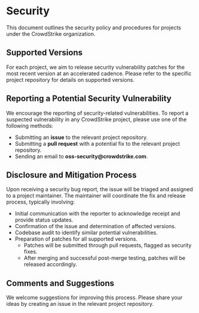 # Security

This document outlines the security policy and procedures for projects under the CrowdStrike organization.

## Supported Versions

For each project, we aim to release security vulnerability patches for the most recent version at an accelerated cadence. Please refer to the specific project repository for details on supported versions.

## Reporting a Potential Security Vulnerability

We encourage the reporting of security-related vulnerabilities. To report a suspected vulnerability in any CrowdStrike project, please use one of the following methods:

+ Submitting an __issue__ to the relevant project repository.
+ Submitting a __pull request__ with a potential fix to the relevant project repository.
+ Sending an email to __oss-security@crowdstrike.com__.

## Disclosure and Mitigation Process

Upon receiving a security bug report, the issue will be triaged and assigned to a project maintainer. The maintainer will coordinate the fix and release process, typically involving:

+ Initial communication with the reporter to acknowledge receipt and provide status updates.
+ Confirmation of the issue and determination of affected versions.
+ Codebase audit to identify similar potential vulnerabilities.
+ Preparation of patches for all supported versions.
  + Patches will be submitted through pull requests, flagged as security fixes.
  + After merging and successful post-merge testing, patches will be released accordingly.

## Comments and Suggestions

We welcome suggestions for improving this process. Please share your ideas by creating an issue in the relevant project repository.